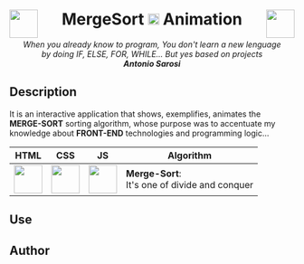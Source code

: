<h1 align="center">
  <img align="left" src="https://user-images.githubusercontent.com/82726832/153706000-ff1a04df-4c20-4891-8310-b6dd3efe05a0.png" width="50px">
    MergeSort <img width="20px" src="https://user-images.githubusercontent.com/82726832/153706221-2c97e826-068b-4684-8003-ff9417cd281f.png"> Animation
  <img align="right" src="https://user-images.githubusercontent.com/82726832/153706000-ff1a04df-4c20-4891-8310-b6dd3efe05a0.png" width="50px">
</h1>
<p align="center">
  <i>When you already know to program, You don't learn a new lenguage <br> 
  by doing IF, ELSE, FOR, WHILE... But yes based on projects <br>
  <strong>Antonio Sarosi</strong></i>
<p>

## Description
  It is an interactive application that shows, exemplifies, animates the **MERGE-SORT** sorting algorithm, whose purpose was to accentuate my knowledge about **FRONT-END** technologies and programming logic...

| HTML | CSS | JS | Algorithm|
|------|-----|---|----|
|<img width="50px" src="https://user-images.githubusercontent.com/82726832/153740434-62832e93-24cc-46f2-b985-9e144a20b257.png">| <img width="50px" src="https://user-images.githubusercontent.com/82726832/153740560-45d6c412-f469-4ecf-b845-a7e15242f946.png">|<img width="50px" src="https://user-images.githubusercontent.com/82726832/153740625-f21a301a-8119-4cf1-bba7-72e65b118d27.png">| **Merge-Sort**: <br> It's one of divide and conquer|
 
## Use
## Author
